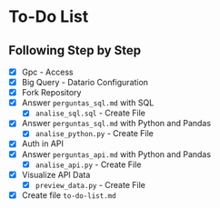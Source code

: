 # To-Do List

## Following Step by Step
- [x] Gpc - Access
- [x] Big Query - Datario Configuration
- [x] Fork Repository
- [x] Answer `perguntas_sql.md` with SQL
    - [x] `analise_sql.sql` - Create File
- [x] Answer `perguntas_sql.md` with Python and Pandas
    - [x] `analise_python.py` - Create File
- [x] Auth in API
- [x] Answer `perguntas_api.md` with Python and Pandas
    - [x] `analise_api.py` - Create File 
- [x] Visualize API Data
    - [x] `preview_data.py` - Create File
- [x] Create file `to-do-list.md`